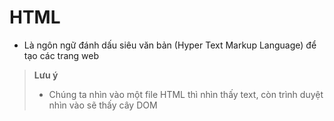 # HTML

- Là ngôn ngữ đánh dấu siêu văn bản (Hyper Text Markup Language) để tạo các trang web

> **Lưu ý**
> - Chúng ta nhìn vào một file HTML thì nhìn thấy text, còn trình duyệt nhìn vào sẽ thấy cây DOM
